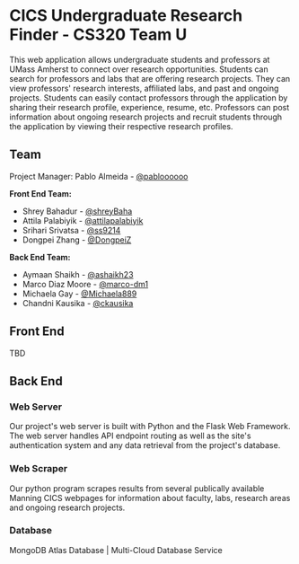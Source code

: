 
# CICS Undergraduate Research Finder - CS320 Team U

This web application allows undergraduate students and professors at UMass Amherst to connect over research opportunities. Students can search for professors and labs that are offering research projects. They can view professors' research interests, affiliated labs, and past and ongoing projects. Students can easily contact professors through the application by sharing their research profile, experience, resume, etc. Professors can post information about ongoing research projects and recruit students through the application by viewing their respective research profiles.


## Team
Project Manager: Pablo Almeida - [@pabloooooo](https://www.github.com/pabloooooo)

**Front End Team:**
- Shrey Bahadur - [@shreyBaha](https://www.github.com/shreyBaha)
- Attila Palabiyik - [@attilapalabiyik](https://www.github.com/attilapalabiyik)
- Srihari Srivatsa - [@ss9214 ](https://www.github.com/ss9214 )
- Dongpei Zhang - [@DongpeiZ](https://www.github.com/DongpeiZ)

**Back End Team:**
- Aymaan Shaikh - [@ashaikh23](https://www.github.com/ashaikh23)
- Marco Diaz Moore - [@marco-dm1](https://www.github.com/marco-dm1)
- Michaela Gay - [@Michaela889](https://www.github.com/Michaela889)
- Chandni Kausika - [@ckausika](https://www.github.com/ckausika)

## Front End
TBD

## Back End
### Web Server
Our project's web server is built with Python and the Flask Web Framework. The web server handles API endpoint routing as well as the site's authentication system and any data retrieval from the project's database.

### Web Scraper
Our python program scrapes results from several publically available Manning CICS webpages for information about faculty, labs, research areas and ongoing research projects.  

### Database
MongoDB Atlas Database | Multi-Cloud Database Service
